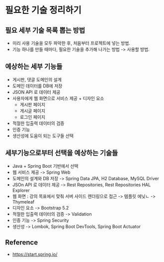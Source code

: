 # 필요한 기술 정리하기

## 필요 세부 기술 목록 뽑는 방법
- 미리 사용 기술을 모두 파악한 후, 처음부터 프로젝트에 넣는 방법.
- 기능 하나를 만들 때마다, 필요한 기술을 추가해 나가는 방법 -> 사용할 방법.

## 예상하는 세부 기능들
- 게시판, 댓글 도메인의 설계
- 도메인 데이터를 DB에 저장
- JSON API 로 데이터 제공
- 사용자에게 웹 화면으로 서비스 제공 + 디자인 요소
  - 게시판 페이지
  - 게시글 페이지
  - 로그인 페이지
- 적절한 입출력 데이터의 검증
- 인증 기능
- 생산성에 도움이 되는 도구들 선택

## 세부기능으로부터 선택을 예상하는 기술들
- Java + Spring Boot 기반에서 선택
- 웹 서비스 제공 -> Spring Web
- 도메인의 설계와 DB 저장 -> Spring Data JPA, H2 Database, MySQL Driver
- JSOn API 로 데이터 제공 -> Rest Repositories, Rest Repositories HAL Explorer
- 웹 화면 : 강의 목표에서 맞춰 서버 사이드 렌더링으로 접근 -> 템플릿 에닞ㄴ -> Thymeleaf
- 디자인 요소 -> Bootstrap 5.2
- 적절한 입출력 데이터의 검증 -> Validation
- 인증 기능 -> Spring Security
- 생산성 -> Lombok, Spring Boot DevTools, Spring Boot Actuator

## Reference
- https://start.spring.io/
